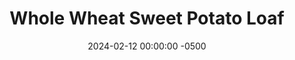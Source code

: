 ---
layout: post
title:  "Whole Wheat Sweet Potato Loaf"
date:   2024-02-12 00:00:00 -0500
categories:
- Recipes
- Bread
permalink: /recipes/sweet-potato-bread
image: /assets/Food/Bread/Sweet Potato/sweet-potato-cover.jpg
ing: sweetpotatobread-ing
facts: sweetpotatobread-facts
Prep: 45
Rest: 120
Cook: 45
Source1: https://www.youtube.com/watch?v=9WAWdbXdsKg
Source2: 
Description: I love a classic whole wheat bread, but I also love those potato buns for hamburgers. So I decided to combine the 2, and modify my classic bread recipe to include some sweet potato. Sweet potatoes give a slight orange color and mild sweetness, that make the loaf just a little bit better
Instructions: 
- Peel your sweet potato, and cut into cubes. Add to a medium pot and cover with water. Bring to a boil, cover, reduce to medium, and simmer for around 15-18 minutes, until the potato can be easily crushed with the back of a spoon. Use a slotted spoon to scoop out the potatoes, and reserve the water (you will need it later in the bread). Let everything cool to room temperature<br><br>

- In a large bowl, combine the water (use the leftover boiling water, and add some fresh water if you need more) and the sweet potatoes. Mash with a fork or potato masher, and fully combine into the water<br><br>

- From here, you can proceed on with making the loaf of bread as normal. Since bread making can be quite complicated, I will leave the link to my standard recipe, which breaks down my steps for a loaf of bread. Note that this dough is a little stickier than I am used to<br>
- <p><a href="ww-bread">100% Whole Wheat Bread</a></p>
- <br><center><img src="/assets/Food/Bread/Sweet Potato/sweet-potato-3.jpg" alt="" class="instruction-image"></center>
---